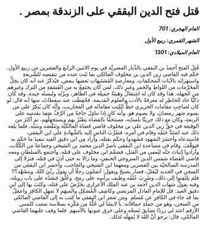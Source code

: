 <h1 dir="rtl">قتل فتح الدين البققي على الزندقة بمصر .</h1>

<h5 dir="rtl">العام الهجري:  701

الشهر القمري: ربيع الأول

العام الميلادي: 1301</h5>

<p dir="rtl">قُتِلَ الفتح أحمدُ بن البققي بالدِّيار المصريَّة في يوم الاثنين الرابعَ والعشرين من ربيع الأول، حَكَم فيه القاضي زين الدين بن مخلوف المالكي بما ثَبَت عنده من تنقيصِه للشَّريعةِ واستهزائِه بالآيات المحكماتِ، ومعارضةِ المُشتَبِهاتِ بَعضِها ببعض، فيُذكَرُ عنه أنه كان يحِلُّ المحَرَّمات من اللواطِ والخمر وغير ذلك، لمن كان يجتَمِعُ به من الفَسَقةِ من الترك وغيرِهم من الجهلة، هذا وقد كان له اشتغالٌ وهيئةٌ جميلة في الظاهر، وبزّتُه ولبستُه جيدة، وقد كان ذكيًّا حاد الخاطِرِ له معرفةٌ بالأدب والعلوم القديمة، فحُفِظَت عنه سقطاتٌ، منها أنه قال: لو كان لصاحِبِ مقامات الحريري حظٌّ لتُلِيَت مقاماتُه في المحاريبِ، وأنَّه كان يُنكِرُ على من يصوم شهر رمضانَ، ولا يصوم هو، وأنه كان إذا تناوَلَ حاجةً مِن الرَّفِّ صَعِدَ بقدميه على الربعةِ، وكان مع ذلك جريئًا بلسانِه، مستخفًّا بالقضاة يَطنُزُ بهم ويستجهِلُهم، ثم أكثَرَ من الوقيعة في حقِّ زين الدين على بن مخلوف قاضي قضاة المالكيَّة وتنَقَّصَه وسَبَّه، فلما بلغه ذلك عنه اشتَدَّ حَنَقُه وقام في أمرِه، فتقَرَّبَ الناس إليه بالشَّهادةِ على ابن البققي، فاستدعاه وأحضَرَ الشهود فشَهِدوا وحكَم بقتله، وأراد مِن ابن دقيق العيد تنفيذَ ما حَكَم به فتوقَّفَ، وقام في مساعدةِ ابن البققي ناصرُ الدين محمد بن الشيخي وجماعةٌ من الكُتَّاب، وأرادوا إثباتَ جنِّه ليُعفى من القتل، فصَمَّمَ ابن مخلوف على قتله، واجتمع بالسلطانِ ومعه قاضي القضاة شمس الدين السروجي الحنفي، وما زالا به حتى أذِنَ في قتله، فنزلا إلى المدرسة الصالحيَّة بين القصرين ومعهما ابن الشيخي والحاجب، وأحضر ابن البققي من السجنِ في الحديد ليُقتَلَ، فصار يصيحُ ويقول: أتقتلون رجلًا أن يقولَ ربِّيَ اللهُ، ويتشَهَّد؟!! فلم يلتَفِتوا إلى ذلك، وضُرِبَ عُنُقُه وطيف برأسِه على رمح، وعُلِّقَ جَسَدُه على باب زويلة، وفيه يقولُ شهاب الدين أحمد بن عبد الملك الأعزازي يحَرِّضُ على قتله، وكتَبَ بها إلى ابنِ دقيق العيد: 
قل للإمامِ العادل المرتضي
وكاشِفِ المُشكِلِ والمبهَمِ 
لا تمهِلِ الكافِرَ واعمَلْ بما 
قد جاء في الكافِرِ عن مُسلمِ
 ومن شعر ابن البققي ما كتب به إلى القاضي المالكي من السجن، وهو من جملةِ حماقاته: 
يا لابسًا لي حُلَّةً مِن مَكْرِه
بسلاسة نعمت كلمس الأرقم
اعتد لي زردًا تضايقَ نَسجُه
وعلى خرق عيونها بالأسهم
 فلما وقف عليهما القاضي المالكي، قال: نرجو أنَّ اللهَ لا يُمهِلُه لذلك.</p></br>
